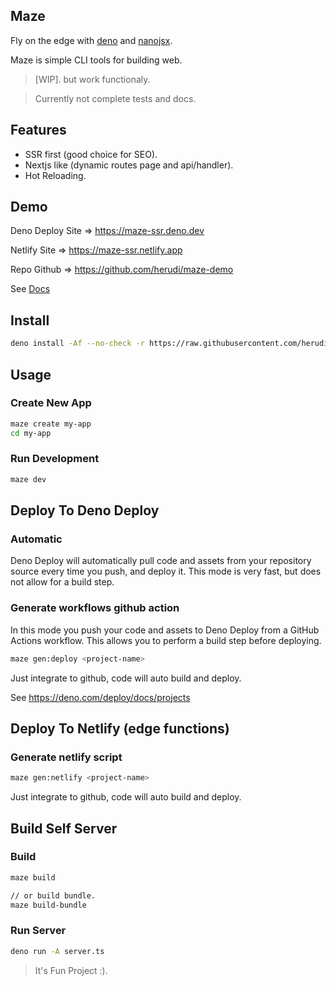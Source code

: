 ## Maze

Fly on the edge with [deno](https://deno.land) and
[nanojsx](https://nanojsx.io/).

Maze is simple CLI tools for building web.

> [WIP]. but work functionaly.

> Currently not complete tests and docs.

## Features

- SSR first (good choice for SEO).
- Nextjs like (dynamic routes page and api/handler).
- Hot Reloading.

## Demo

Deno Deploy Site => https://maze-ssr.deno.dev

Netlify Site => https://maze-ssr.netlify.app

Repo Github => https://github.com/herudi/maze-demo

See [Docs](https://github.com/herudi/maze/tree/master/docs)

## Install

```bash
deno install -Af --no-check -r https://raw.githubusercontent.com/herudi/maze/dev-0.0.7/maze.ts
```

## Usage

### Create New App

```bash
maze create my-app
cd my-app
```

### Run Development

```bash
maze dev
```

## Deploy To Deno Deploy

### Automatic

Deno Deploy will automatically pull code and assets from your repository source
every time you push, and deploy it. This mode is very fast, but does not allow
for a build step.

### Generate workflows github action

In this mode you push your code and assets to Deno Deploy from a GitHub Actions
workflow. This allows you to perform a build step before deploying.

```bash
maze gen:deploy <project-name>
```

Just integrate to github, code will auto build and deploy.

See https://deno.com/deploy/docs/projects

## Deploy To Netlify (edge functions)

### Generate netlify script

```bash
maze gen:netlify <project-name>
```

Just integrate to github, code will auto build and deploy.

## Build Self Server

### Build

```bash
maze build

// or build bundle.
maze build-bundle
```

### Run Server

```bash
deno run -A server.ts
```

> It's Fun Project :).
